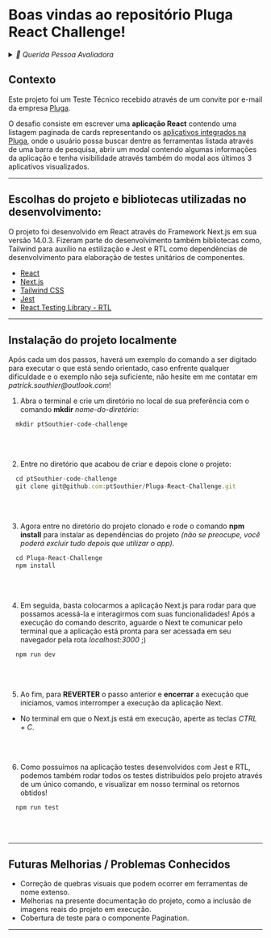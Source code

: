 # Boas vindas ao repositório Pluga React Challenge!

<details>
  <summary><i>📧 Querida Pessoa Avaliadora</i></summary>
  <sub>
    O conteúdo presente na atual branch possui diversas alterações e implementações realizadas após o prazo final estipulado no convite para o desafio! Por vontade própria decidi dar continuidade no desenvolvimento e agora, ao concluir uma versão mais coesa e satisfatória do projeto, decidi seguir o aprendizado e tentar fazer o deploy com uso do Vercel. Para tanto, aparenta se fazer necessário que o código final esteja presente na branch <b>main</b>!
    <br>O intuito não visa em nenhum momento manipular a avaliação do projeto e, sendo assim, é possível acessar o código contendo os arquivos alterados até o prazo final através 
<a href="https://github.com/ptSouthier/Pluga-React-Challenge/tree/backup/implemented-in-due-time" target="_blank">dessa branch</a>!
  </sub>
</details>

## Contexto

Este projeto foi um Teste Técnico recebido através de um convite por e-mail da empresa [Pluga](https://pluga.co/).

O desafio consiste em escrever uma <b>aplicação React</b> contendo uma listagem paginada de cards representando os [aplicativos integrados na Pluga](https://pluga.co/ferramentas_search.json), onde o usuário possa buscar dentre as ferramentas listada através de uma barra de pesquisa, abrir um modal contendo algumas informações da aplicação e tenha visibilidade através também do modal aos últimos 3 aplicativos visualizados.

---

## Escolhas do projeto e bibliotecas utilizadas no desenvolvimento:

O projeto foi desenvolvido em React através do Framework Next.js em sua versão 14.0.3. Fizeram parte do desenvolvimento também bibliotecas como, Tailwind para auxílio na estilização e Jest e RTL como dependências de desenvolvimento para elaboração de testes unitários de componentes.

* [React](https://react.dev/)<br>
* [Next.js](https://nextjs.org/)<br>
* [Tailwind CSS](https://tailwindcss.com/)<br>
* [Jest](https://jestjs.io/pt-BR/)<br>
* [React Testing Library - RTL](https://testing-library.com/docs/react-testing-library/intro/)<br>

---

## Instalação do projeto localmente

Após cada um dos passos, haverá um exemplo do comando a ser digitado para executar o que está sendo orientado, caso enfrente qualquer dificuldade e o exemplo não seja suficiente, não hesite em me contatar em _patrick.southier@outlook.com_!

1. Abra o terminal e crie um diretório no local de sua preferência com o comando **mkdir** _nome-do-diretório_:
```javascript
  mkdir ptSouthier-code-challenge
```

<br><br>

2. Entre no diretório que acabou de criar e depois clone o projeto:
```javascript
  cd ptSouthier-code-challenge
  git clone git@github.com:ptSouthier/Pluga-React-Challenge.git
```

<br><br>

3. Agora entre no diretório do projeto clonado e rode o comando **npm install** para instalar as dependências do projeto _(não se preocupe, você poderá excluir tudo depois que utilizar o app)_. 
```javascript
  cd Pluga-React-Challenge
  npm install
```

<br><br>

4. Em seguida, basta colocarmos a aplicação Next.js para rodar para que possamos acessá-la e interagirmos com suas funcionalidades! Após a execução do comando descrito, aguarde o Next te comunicar pelo terminal que a aplicação está pronta para ser acessada em seu navegador pela rota _localhost:3000_ ;)
```javascript
  npm run dev
```

<br><br>

5. Ao fim, para **REVERTER** o passo anterior e **encerrar** a execução que iniciamos, vamos interromper a execução da aplicação Next.
 * No terminal em que o Next.js está em execução, aperte as teclas _CTRL + C_.

<br><br>

6. Como possuímos na aplicação testes desenvolvidos com Jest e RTL, podemos também rodar todos os testes distribuídos pelo projeto através de um único comando, e visualizar em nosso terminal os retornos obtidos!
```javascript
  npm run test
```

<br><br>


---


## Futuras Melhorias / Problemas Conhecidos

* Correção de quebras visuais que podem ocorrer em ferramentas de nome extenso.
* Melhorias na presente documentação do projeto, como a inclusão de imagens reais do projeto em execução.
* Cobertura de teste para o componente Pagination.

---
